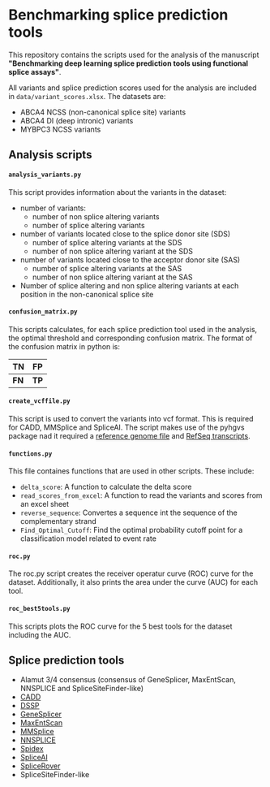 # Benchmarking splice prediction tools

This repository contains the scripts used for the analysis of the manuscript **"Benchmarking deep learning splice prediction tools using functional splice assays"**.

All variants and splice prediction scores used for the analysis are included in `data/variant_scores.xlsx`. The datasets are:
- ABCA4 NCSS (non-canonical splice site) variants
- ABCA4 DI (deep intronic) variants
- MYBPC3 NCSS variants


## Analysis scripts

#### `analysis_variants.py`
This script provides information about the variants in the dataset:
- number of variants:  
    - number of non splice altering variants
    - number of splice altering variants
- number of variants located close to the splice donor site (SDS)
    - number of splice altering variants at the SDS
    - number of non splice altering variant at the SDS
- number of variants located close to the acceptor donor site (SAS)
    - number of splice altering variants at the SAS
    - number of non splice altering variant at the SAS
- Number of splice altering and non splice altering variants at each position in the non-canonical splice site

#### `confusion_matrix.py`
This scripts calculates, for each splice prediction tool used in the analysis, the optimal threshold and corresponding confusion matrix. The format of the confusion matrix in python is:

| TN | FP |
|-|-|
| **FN** | **TP** |

#### `create_vcffile.py`
This script is used to convert the variants into vcf format. This is required for CADD, MMSplice and SpliceAI. The script makes use of the pyhgvs package nad it required a [reference genome file](http://hgdownload.cse.ucsc.edu/goldenpath/hg19/bigZips/) and [RefSeq transcripts](https://github.com/counsyl/hgvs/blob/master/pyhgvs/data/genes.refGene).

#### `functions.py`
This file containes functions that are used in other scripts. These include:
* `delta_score`: A function to calculate the delta score
* `read_scores_from_excel`: A function to read the variants and scores from an excel sheet 
* `reverse_sequence`: Convertes a sequence int the sequence of the complementary strand
* `Find_Optimal_Cutoff`: Find the optimal probability cutoff point for a classification model related to event rate

#### `roc.py`
The roc.py script creates the receiver operatur curve (ROC) curve for the dataset. Additionally, it also prints the area under the curve (AUC) for each tool. 

#### `roc_best5tools.py`
This scripts plots the ROC curve for the 5 best tools for the dataset including the AUC. 

## Splice prediction tools

* Alamut 3/4 consensus (consensus of GeneSplicer, MaxEntScan, NNSPLICE and SpliceSiteFinder-like)
* [CADD](https://cadd.gs.washington.edu/score)
* [DSSP](https://github.com/DSSP-github/DSSP)
* [GeneSplicer](https://ccb.jhu.edu/software/genesplicer/)
* [MaxEntScan](http://hollywood.mit.edu/burgelab/maxent/Xmaxentscan_scoreseq.html)
* [MMSplice](https://github.com/gagneurlab/MMSplice_MTSplice)
* [NNSPLICE](https://www.fruitfly.org/seq_tools/splice.html)
* [Spidex](http://tools.genes.toronto.edu/)
* [SpliceAI](https://github.com/Illumina/SpliceAI)
* [SpliceRover](http://bioit2.irc.ugent.be/rover/splicerover)
* SpliceSiteFinder-like
